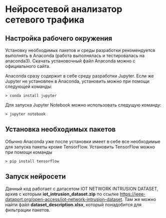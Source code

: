 # Нейросетевой анализатор сетевого трафика
## Настройка рабочего окружения
Установку необходимых пакетов и среды разработки рекомендуется выполнять
в Anaconda (работа выполнялась и тестировалась на anaconda3). Скачать установочный
файл Anaconda можно с официального сайта.

Anaconda сразу содержит в себе среду разработки Jupyter.
Если же Jupyter не установлен в Anaconda, установить можно
при помощи следующей команды:
```
> conda install jupyter
```

Для запуска Jupyter Notebook можно использовать следущую команду:
```
> jupyter notebook
```
## Установка необходимых пакетов
Обычно Anaconda уже после установки имеет в себе все необходимые для
запуска пакеты кроме TensorFlow. Установить TensorFlow можно при помощи команды
```
> pip install tensorflow
```
## Запуск нейросети
Данный код работает с датасетом IOT NETWORK INTRUSION DATASET, архив с которым **iot_intrusion_dataset.zip**
по ссылке <https://ieee-dataport.org/open-access/iot-network-intrusion-dataset>. Там же можно
найти файл **dataset_description.xlsx**, который понадобится для фильтрации пакетов.
